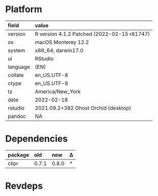 # Platform

|field    |value                                       |
|:--------|:-------------------------------------------|
|version  |R version 4.1.2 Patched (2022-02-15 r81747) |
|os       |macOS Monterey 12.2                         |
|system   |x86_64, darwin17.0                          |
|ui       |RStudio                                     |
|language |(EN)                                        |
|collate  |en_US.UTF-8                                 |
|ctype    |en_US.UTF-8                                 |
|tz       |America/New_York                            |
|date     |2022-02-18                                  |
|rstudio  |2021.09.2+382 Ghost Orchid (desktop)        |
|pandoc   |NA                                          |

# Dependencies

|package |old   |new   |Δ  |
|:-------|:-----|:-----|:--|
|clipr   |0.7.1 |0.8.0 |*  |

# Revdeps
